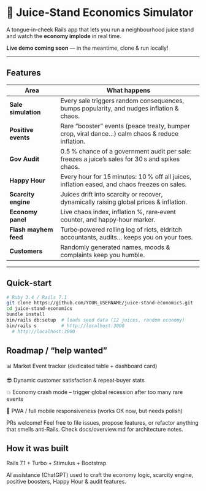 # 🍊 Juice‑Stand Economics Simulator

A tongue‑in‑cheek Rails app that lets you run a neighbourhood juice stand
and watch the **economy implode** in real time.

**Live demo coming soon** — in the meantime, clone & run locally!

---

## Features

| Area                  | What happens                                                                                    |
| --------------------- | ----------------------------------------------------------------------------------------------- |
| **Sale simulation**   | Every sale triggers random consequences, bumps popularity, and nudges inflation & chaos.        |
| **Positive events**   | Rare “booster” events (peace treaty, bumper crop, viral dance…) calm chaos & reduce inflation.  |
| **Gov Audit**         | 0.5 % chance of a government audit per sale: freezes a juice’s sales for 30 s and spikes chaos. |
| **Happy Hour**        | Every hour for 15 minutes: 10 % off all juices, inflation eased, and chaos freezes on sales.    |
| **Scarcity engine**   | Juices drift into scarcity or recover, dynamically raising global prices & inflation.           |
| **Economy panel**     | Live chaos index, inflation %, rare‑event counter, and happy‑hour marker.                       |
| **Flash mayhem feed** | Turbo‑powered rolling log of riots, eldritch accountants, audits… keeps you on your toes.       |
| **Customers**         | Randomly generated names, moods & complaints keep you humble.                                   |

---

## Quick‑start

```bash
# Ruby 3.4 / Rails 7.1
git clone https://github.com/YOUR_USERNAME/juice-stand-economics.git
cd juice-stand-economics
bundle install
bin/rails db:setup  # loads seed data (12 juices, random economy)
bin/rails s         # http://localhost:3000
  # http://localhost:3000
```

## Roadmap / “help wanted”

📊 Market Event tracker (dedicated table + dashboard card)

😎 Dynamic customer satisfaction & repeat‑buyer stats

💥 Economy crash mode – trigger global recession after too many rare events

📱 PWA / full mobile responsiveness (works OK now, but needs polish)

PRs welcome! Feel free to file issues, propose features, or refactor
anything that smells anti‑Rails. Check docs/overview.md for architecture
notes.

## How it was built

Rails 7.1 + Turbo + Stimulus + Bootstrap

AI assistance (ChatGPT) used to craft the economy logic, scarcity
engine, positive boosters, Happy Hour & audit features.
